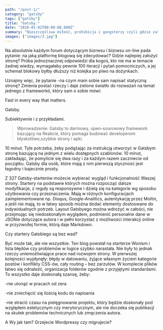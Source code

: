 ```yaml
---
path: "/post-1/"
category: "gatsby"
tags: ["gatsby"]
title: "Gatsby."
date: "2018-01-02T00:00:00.000Z"
summary: "Nieszczęśliwa miłość, prohibicja i gangsterzy czyli gdzie założyć swojego bloga?"
images: ["images/3.jpg"]
---
```



Na absolutnie każdym forum dotyczącym biznesu i biznesu on-line pada pytanie: na jaką platformę blogową się zdecydować? Gdzie najlepiej założyć stronę?  Próba jednoznacznej odpowiedzi dla kogoś, kto nie ma w temacie żadnej wiedzy,  wymagałaby pewnie 100 iteracji i  pytań pomocniczych, a jej schemat blokowy byłby dłuższy niż kolejka po piwo na dożynkach.

Uznajmy więc, że pytanie  -na czym mam sobie sam napisać statyczną stronę? Zmienia postać rzeczy i daje zielone światło do rozważań na temat jednego z frameworkó, który sam o sobie mówi:


Fast in every way that matters. 

Gatsby.  

Subiektywnie i z przykładami. 

> Wprowadzenie: Gatsby to darmowy, open-sourceowy  framework bazujący na Reakcie, który pomaga budować developerom błyskotliwe,szybkie strony i apki. 

10 minut. Tyle potrzeba, żeby podążając za instrukcją utworzyć w Gatsbym stronę bazującą na jednym z wielu dostępnych szablonów.  10 minut, zakładając, że pomylicie się dwa razy i za każdym razem zaczniecie od początku. Gatsby dla osób, które mają z nim pierwszą styczność jest łagodny i bajecznie prosty. 

Z 327  Gatsby-starterów możecie wybierać wygląd i funkcjonalność Waszej strony. Startery na podstawie których można rozpocząć dalsze modyfikacje, z reguły są responsywne i dzielą się na kategorie wg sposobu użytkowania czy przeznaczenia. Mają w różnych konfiguracjach zaimplementowane np.  Disqus, Google-Analitics, autentykację przez Moltin, a jeśli nie mają, to w łatwy sposób można dodać elementy dostoswane do indywidualnych potrzeb. Layout Gatsbyego można wdrożyć w całości, nie przejmując się niedoskonałym wyglądem, podmienić personalne dane w JSONie dotyczące autora i w pełni korzystać z możliwości interakcji online w przyzwoitej formie, którą daje Markdown.  

Czy startery Gatsbiego są bez wad? 

Być może tak, ale nie wszystkie. Ten blog powstał na starterze Wonism i lista błędów czy problemów w logice szybko narastała. Nie były to jednak rzeczy uniemożliwiające prace nad rozwojem strony. W pierwszej kolejności wypłynęły: błędy w datowaniu, żyjące własnym życiem kategorie postów i konflikty CSS-ów, cały routing – bez zarzutów. W  komplecie plików łatwo się odnaleźć, organizacja folderów zgodnie z przyjętymi standardami. To wszystko daje doskonałą szansę, żeby:

-nie utonąć w pracach od zera

-nie zniechęcić się ilością kodu do napisania

-nie stracić czasu na pielęgnowanie projektu, który będzie doskonały pod względem estetycznym czy merytorycznym, ale nie doczeka się publikacji na skutek problemów technicznych lub zmęczenia autora. 

A Wy jak tam? Grzejecie Wordpressy czy migrujecie? 
